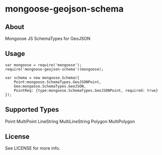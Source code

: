 # mongoose-geojson-schema

## About
Mongoose JS SchemaTypes for GeoJSON

## Usage

```
var mongoose = require('mongoose');
require('mongoose-geojson-schema')(mongoose);

var schema = new mongoose.Schema({
	Point:mongoose.SchemaTypes.GeoJSONPoint,
	Geo:mongoose.SchemaTypes.GeoJSON,
	PointReq: {type:mongoose.SchemaTypes.GeoJSONPoint, required: true}
});
```

## Supported Types

Point
MultiPoint
LineString
MultiLineString
Polygon
MultiPolygon

## License

See LICENSE for more info.